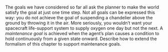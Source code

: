 

The goals we have considered so far all ask the planner to make the
world satisfy the goal at just one time step. Not all goals can be
expressed this way: you do not achieve the goal of suspending a
chandelier above the ground by throwing it in the air. More seriously,
you wouldn’t want your spacecraft life-support system to supply oxygen
one day but not the next. A <i>maintenance goal</i> is achieved
when the agent’s plan causes a condition to hold continuously from a
given state onward. Describe how to extend the formalism of this chapter
to support maintenance goals.
